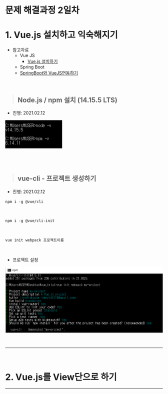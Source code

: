 # 문제 해결과정 2일차

# 1. Vue.js 설치하고 익숙해지기


- 참고자료
  - Vue JS
    - [Vue.js 설치하기](https://www.vuemastery.com/courses/real-world-vue-js/vue-cli/)
  - Spring Boot
  - [SpringBoot와 VueJS연동하기](https://amanokaze.github.io/blog/Vuejs-Setting-with-SB/)


<br>

> ## Node.js / npm 설치 (14.15.5 LTS)

- 진행: 2021.02.12

![](./imgs/node_install.PNG)

<br><br>

> ## vue-cli - 프로젝트 생성하기

- 진행: 2021.02.12

```
npm i -g @vue/cli
```

<BR>

```
npm i -g @vue/cli-init
```

<br>

```
vue init webpack 프로젝트이름
```

<BR>

- 프로젝트 설정

![](./imgs/프로젝트만들기.PNG)

<br>

<hr>

<br>



# 2. Vue.js를 View단으로 하기

<HR>

<br>
